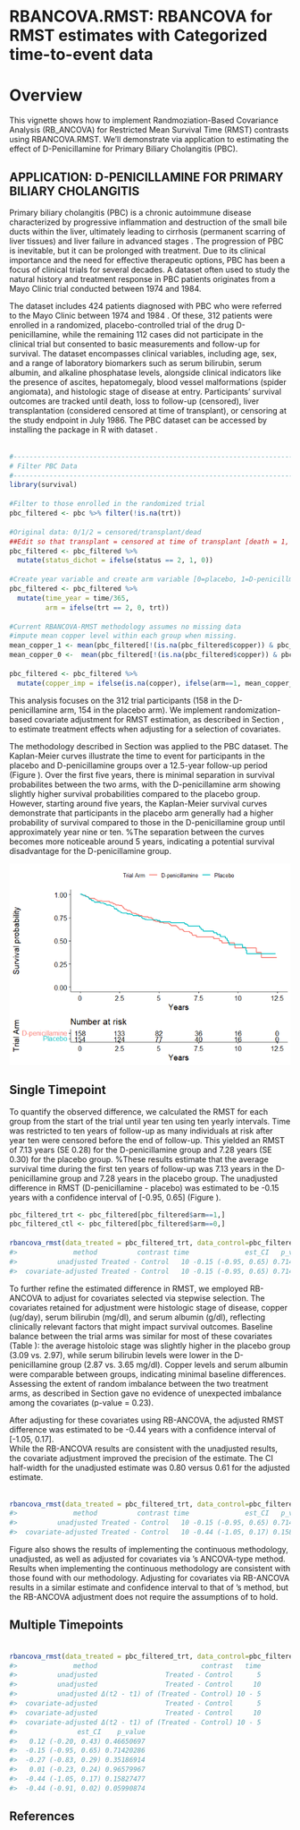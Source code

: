 RBANCOVA.RMST: RBANCOVA for RMST estimates with Categorized
time-to-event data
================

# Overview

This vignette shows how to implement Randmoziation-Based Covariance
Analysis (RB_ANCOVA) for Restricted Mean Survival Time (RMST) contrasts
using RBANCOVA.RMST. We’ll demonstrate via application to estimating the
effect of D-Penicillamine for Primary Biliary Cholangitis (PBC).

## APPLICATION: D-PENICILLAMINE FOR PRIMARY BILIARY CHOLANGITIS

Primary biliary cholangitis (PBC) is a chronic autoimmune disease
characterized by progressive inflammation and destruction of the small
bile ducts within the liver, ultimately leading to cirrhosis (permanent
scarring of liver tissues) and liver failure in advanced stages . The
progression of PBC is inevitable, but it can be prolonged with
treatment. Due to its clinical importance and the need for effective
therapeutic options, PBC has been a focus of clinical trials for several
decades. A dataset often used to study the natural history and treatment
response in PBC patients originates from a Mayo Clinic trial conducted
between 1974 and 1984.

The dataset includes 424 patients diagnosed with PBC who were referred
to the Mayo Clinic between 1974 and 1984 . Of these, 312 patients were
enrolled in a randomized, placebo-controlled trial of the drug
D-penicillamine, while the remaining 112 cases did not participate in
the clinical trial but consented to basic measurements and follow-up for
survival. The dataset encompasses clinical variables, including age,
sex, and a range of laboratory biomarkers such as serum bilirubin, serum
albumin, and alkaline phosphatase levels, alongside clinical indicators
like the presence of ascites, hepatomegaly, blood vessel malformations
(spider angiomata), and histologic stage of disease at entry.
Participants’ survival outcomes are tracked until death, loss to
follow-up (censored), liver transplantation (considered censored at time
of transplant), or censoring at the study endpoint in July 1986. The PBC
dataset can be accessed by installing the package in R with dataset .

``` r

#--------------------------------------------------------------------------------#
# Filter PBC Data
#--------------------------------------------------------------------------------#
library(survival)

#Filter to those enrolled in the randomized trial
pbc_filtered <- pbc %>% filter(!is.na(trt))

#Original data: 0/1/2 = censored/transplant/dead
##Edit so that transplant = censored at time of transplant [death = 1, 0 = censored/transplant]
pbc_filtered <- pbc_filtered %>%
  mutate(status_dichot = ifelse(status == 2, 1, 0))

#Create year variable and create arm variable [0=placebo, 1=D-penicillmain]
pbc_filtered <- pbc_filtered %>%
  mutate(time_year = time/365,
         arm = ifelse(trt == 2, 0, trt))

#Current RBANCOVA-RMST methodology assumes no missing data
#impute mean copper level within each group when missing. 
mean_copper_1 <- mean(pbc_filtered[!(is.na(pbc_filtered$copper)) & pbc_filtered$arm==1,]$copper)
mean_copper_0 <-  mean(pbc_filtered[!(is.na(pbc_filtered$copper)) & pbc_filtered$arm==0,]$copper)

pbc_filtered <- pbc_filtered %>%
  mutate(copper_imp = ifelse(is.na(copper), ifelse(arm==1, mean_copper_1, mean_copper_0), copper))
```

This analysis focuses on the 312 trial participants (158 in the
D-penicillamine arm, 154 in the placebo arm). We implement
randomization-based covariate adjustment for RMST estimation, as
described in Section , to estimate treatment effects when adjusting for
a selection of covariates.

The methodology described in Section was applied to the PBC dataset. The
Kaplan-Meier curves illustrate the time to event for participants in the
placebo and D-penicillamine groups over a 12.5-year follow-up period
(Figure ). Over the first five years, there is minimal separation in
survival probabilites between the two arms, with the D-penicillamine arm
showing slightly higher survival probabilities compared to the placebo
group. However, starting around five years, the Kaplan-Meier survival
curves demonstrate that participants in the placebo arm generally had a
higher probability of survival compared to those in the D-penicillamine
group until approximately year nine or ten. %The separation between the
curves becomes more noticeable around 5 years, indicating a potential
survival disadvantage for the D-penicillamine group.

![](RMST-RBANCOVA_files/figure-gfm/unnamed-chunk-3-1.png)<!-- -->

<!-- \begin{figure} -->

<!-- \centering -->

<!-- \includegraphics[width=.8\linewidth]{Figures/pbc_survival_KM.png} -->

<!-- \caption{Kaplan-Meier (KM) estimate for time-to-death of each treatment group (D-penicillamine or placebo) for patients enrolled in the PBC Mayo Clinic trial. Time represents years from trial registration to death or last date known alive.}\label{fig:pbc_km} -->

<!-- \end{figure} -->

## Single Timepoint

To quantify the observed difference, we calculated the RMST for each
group from the start of the trial until year ten using ten yearly
intervals. Time was restricted to ten years of follow-up as many
individuals at risk after year ten were censored before the end of
follow-up. This yielded an RMST of 7.13 years (SE 0.28) for the
D-penicillamine group and 7.28 years (SE 0.30) for the placebo group.
%These results estimate that the average survival time during the first
ten years of follow-up was 7.13 years in the D-penicillamine group and
7.28 years in the placebo group. The unadjusted difference in RMST
(D-penicillamine - placebo) was estimated to be -0.15 years with a
confidence interval of \[-0.95, 0.65\] (Figure ).

``` r
pbc_filtered_trt <- pbc_filtered[pbc_filtered$arm==1,]
pbc_filtered_ctl <- pbc_filtered[pbc_filtered$arm==0,]

rbancova_rmst(data_treated = pbc_filtered_trt, data_control=pbc_filtered_ctl, time_var="time_year", event_var="status_dichot", covariate_vars=NULL, timepoints=10, num_intervals=10)
#>              method          contrast time              est_CI   p_value
#>          unadjusted Treated - Control   10 -0.15 (-0.95, 0.65) 0.7142029
#>  covariate-adjusted Treated - Control   10 -0.15 (-0.95, 0.65) 0.7142029
```

To further refine the estimated difference in RMST, we employed
RB-ANCOVA to adjust for covariates selected via stepwise selection. The
covariates retained for adjustment were histologic stage of disease,
copper (ug/day), serum bilirubin (mg/dl), and serum albumin (g/dl),
reflecting clinically relevant factors that might impact survival
outcomes. Baseline balance between the trial arms was similar for most
of these covariates (Table ): the average histoloic stage was slightly
higher in the placebo group (3.09 vs. 2.97), while serum bilirubin
levels were lower in the D-penicillamine group (2.87 vs. 3.65 mg/dl).
Copper levels and serum albumin were comparable between groups,
indicating minimal baseline differences. Assessing the extent of random
imbalance between the two treatment arms, as described in Section gave
no evidence of unexpected imbalance among the covariates (p-value =
0.23).

<!-- \begin{table} -->

<!-- \caption{Mean (SE) of selected variables by treatment arm} -->

<!-- \centering -->

<!-- \begin{tabular}{lcccc} -->

<!-- \toprule -->

<!-- \textbf{Trial Arm} & \textbf{Histologic Stage} & \textbf{Copper} & \textbf{Serum Bilirubin} & \textbf{Serum Albumin}\\ -->

<!-- \midrule -->

<!-- Placebo & 3.09 (0.07) & 97.65 (6.46) & 3.65 (0.43) & 3.52 (0.03)\\ -->

<!-- D-penicillamine & 2.97 (0.07) & 97.64 (7.18) & 2.87 (0.29) & 3.52 (0.04)\\ -->

<!-- \hiderowcolors -->

<!-- \hline  % Please only put a hline at the end of the table -->

<!-- \end{tabular}\label{table:pbc_covs} -->

<!-- \end{table} -->

After adjusting for these covariates using RB-ANCOVA, the adjusted RMST
difference was estimated to be -0.44 years with a confidence interval of
\[-1.05, 0.17\].  
While the RB-ANCOVA results are consistent with the unadjusted results,
the covariate adjustment improved the precision of the estimate. The CI
half-width for the unadjusted estimate was 0.80 versus 0.61 for the
adjusted estimate.

``` r

rbancova_rmst(data_treated = pbc_filtered_trt, data_control=pbc_filtered_ctl, time_var="time_year", event_var="status_dichot", covariate_vars=c("stage","copper_imp", "bili", "albumin"), timepoints=10, num_intervals=10)
#>              method          contrast time              est_CI   p_value
#>          unadjusted Treated - Control   10 -0.15 (-0.95, 0.65) 0.7142029
#>  covariate-adjusted Treated - Control   10 -0.44 (-1.05, 0.17) 0.1582748
```

Figure also shows the results of implementing the continuous
methodology, unadjusted, as well as adjusted for covariates via ’s
ANCOVA-type method. Results when implementing the continuous methodology
are consistent with those found with our methodology. Adjusting for
covariates via RB-ANCOVA results in a similar estimate and confidence
interval to that of ’s method, but the RB-ANCOVA adjustment does not
require the assumptions of to hold.

<!-- \begin{figure} -->

<!-- \centering -->

<!-- \includegraphics[width=0.8\linewidth]{Figures/estimates_CIs_pbc_4covs.png} -->

<!-- \caption{Estimates and corresponding confidence intervals for difference in RMST of D-penicillamine vs. Placebo. Adjusted estimates adjust for histolic stage of disease, serum bilirubin (mg/dl), serum albumin (g/dl), and urine copper (ug/day). The Continuous-Adjusted results are shown from implementation of the continuous methodology, adjusting for covariates with \cite{Tian2018}'s ANCOVA-type method.}\label{fig:pbc_ci_1} -->

<!-- \end{figure} -->

## Multiple Timepoints

<!-- rmarkdown::render("vignettes/RMST-RBANCOVA.Rmd") -->

``` r

rbancova_rmst(data_treated = pbc_filtered_trt, data_control=pbc_filtered_ctl, time_var="time_year", event_var="status_dichot", covariate_vars=c("stage","copper_imp", "bili", "albumin"), timepoints=c(5,10), num_intervals=10)
#>              method                          contrast   time
#>          unadjusted                 Treated - Control      5
#>          unadjusted                 Treated - Control     10
#>          unadjusted Δ(t2 - t1) of (Treated - Control) 10 - 5
#>  covariate-adjusted                 Treated - Control      5
#>  covariate-adjusted                 Treated - Control     10
#>  covariate-adjusted Δ(t2 - t1) of (Treated - Control) 10 - 5
#>               est_CI    p_value
#>   0.12 (-0.20, 0.43) 0.46650697
#>  -0.15 (-0.95, 0.65) 0.71420286
#>  -0.27 (-0.83, 0.29) 0.35186914
#>   0.01 (-0.23, 0.24) 0.96579967
#>  -0.44 (-1.05, 0.17) 0.15827477
#>  -0.44 (-0.91, 0.02) 0.05990874
```

## References
